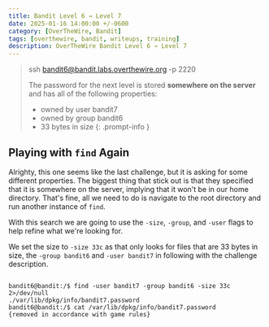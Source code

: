 ```yaml
---
title: Bandit Level 6 → Level 7
date: 2025-01-16 14:00:00 +/-0600
category: [OverTheWire, Bandit]
tags: [overthewire, bandit, writeups, training]
description: OverTheWire Bandit Level 6 → Level 7
---
```


> ssh bandit6@bandit.labs.overthewire.org -p 2220
> 
> The password for the next level is stored **somewhere on the server** and has all of the following properties:
>
> -   owned by user bandit7
> -   owned by group bandit6
> -   33 bytes in size
{: .prompt-info }

## Playing with `find` Again

Alrighty, this one seems like the last challenge, but it is asking for some different properties. The biggest thing that stick out is that they specified that it is somewhere on the server, implying that it won't be in our home directory. That's fine, all we need to do is navigate to the root directory and run another instance of `find`.

With this search we are going to use the `-size`, `-group`, and `-user` flags to help refine what we're looking for. 

We set the size to `-size 33c` as that only looks for files that are 33 bytes in size, the `-group bandit6` and `-user bandit7` in following with the challenge description.

```

bandit6@bandit:/$ find -user bandit7 -group bandit6 -size 33c 2>/dev/null
./var/lib/dpkg/info/bandit7.password
bandit6@bandit:/$ cat /var/lib/dpkg/info/bandit7.password 
{removed in accordance with game rules}
```

